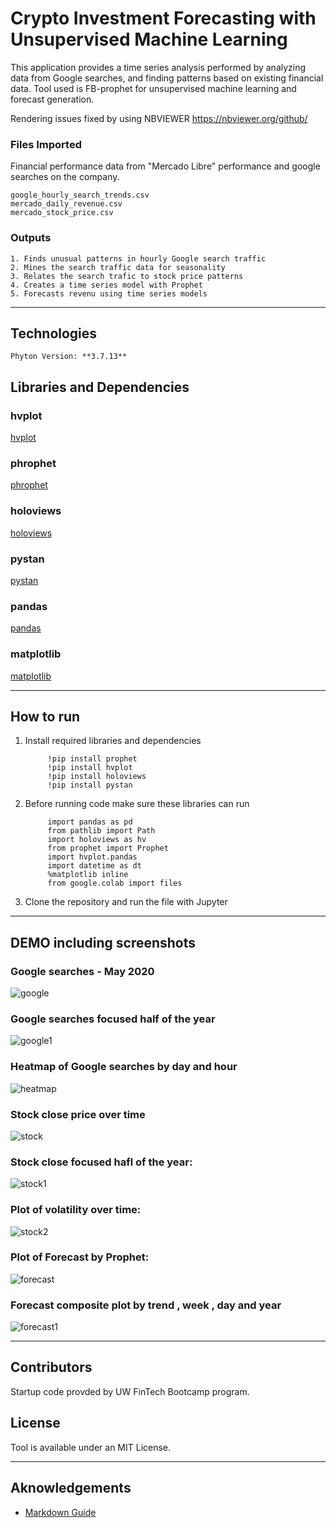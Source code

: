 # Crypto Investment Forecasting with Unsupervised Machine Learning

This application provides a time series analysis performed by analyzing data from Google searches, and finding patterns based on existing financial data. Tool used is FB-prophet for unsupervised machine learning and forecast generation.

Rendering issues fixed by using NBVIEWER 
https://nbviewer.org/github/

### Files Imported
Financial performance data from "Mercado Libre" performance and google searches on the company.


    google_hourly_search_trends.csv
    mercado_daily_revenue.csv
    mercado_stock_price.csv

  
### Outputs
    1. Finds unusual patterns in hourly Google search traffic
    2. Mines the search traffic data for seasonality
    3. Relates the search trafic to stock price patterns
    4. Creates a time series model with Prophet
    5. Forecasts revenu using time series models 
---
## Technologies

    Phyton Version: **3.7.13**

## Libraries and Dependencies

### hvplot
[hvplot](https://holoviz.org/tutorial/Composing_Plots.html)

### phrophet
[phrophet](https://pypi.org/project/fbprophet/)

### holoviews
[holoviews](https://holoviews.org/) 

### pystan
[pystan](https://pystan.readthedocs.io/en/latest/)

### pandas
[pandas](https://pandas.pydata.org/)

### matplotlib
[matplotlib](https://matplotlib.org/)

---
## How to run
1. Install required libraries and dependencies

            !pip install prophet
            !pip install hvplot
            !pip install holoviews
            !pip install pystan
2. Before running code make sure these libraries can run

            import pandas as pd
            from pathlib import Path
            import holoviews as hv
            from prophet import Prophet
            import hvplot.pandas
            import datetime as dt
            %matplotlib inline
            from google.colab import files

3. Clone the repository and run the file with Jupyter


------
## DEMO including screenshots


### Google searches - May 2020

![google](./images/google.png)

### Google searches focused half of the year

![google1](./images/google1.png)

### Heatmap of Google searches by day and hour

![heatmap](./images/heatmap.png)

### Stock close price over time

![stock](./images/stock.png)

### Stock close focused hafl of the year:

![stock1](./images/stock1.png)

### Plot of volatility over time:

![stock2](./images/stock2.png)

### Plot of Forecast by Prophet:

![forecast](./images/forecast.png)

### Forecast composite plot by trend , week , day and year

![forecast1](./images/forecast1.png)



---
<!--Contributors -->
## Contributors
  Startup code provded by UW FinTech Bootcamp program.

## License
Tool is available under an MIT License.

---

## Aknowledgements
* [Markdown Guide](https://www.markdownguide.org/basic-syntax/#reference-style-links)
